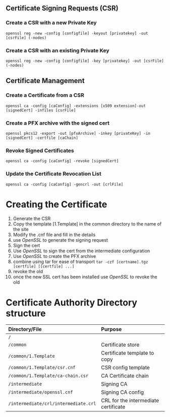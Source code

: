 ## Certificate Signing Requests (CSR)
### Create a CSR with a new Private Key
```shell
openssl reg -new -config [configfile] -keyout [privatekey] -out [csrFile] (-nodes)
```

### Create a CSR with an existing Private Key
```shell
openssl reg -new -config [configfile] -key [privatekey] -out [csrFile] (-nodes)
```
## Certificate Management
### Create a Certificate from a CSR
```shell
openssl ca -config [caConfig] -extensions [x509 extension]-out [signedCert] -infiles [csrFile]
```

### Create a PFX archive with the signed cert
```shell
openssl pkcs12 -export -out [pfxArchive] -inkey [privateKey] -in [signedCert] -certfile [caChain]
```

### Revoke Signed Certificates
```shell
openssl ca -config [caConfig] -revoke [signedCert]
```

### Update the Certificate Revocation List
```shell
openssl ca -config [caConfig] -gencrl -out [crlFile]
```


# Creating the Certificate

1. Generate the CSR
 1. Copy the template [1.Template] in the common directory to the name of the site
 2. Modify the .cnf file and fill in the details
 3. use _OpenSSL_ to generate the signing request
2. Sign the cert
 1. Use _OpenSSL_ to sign the cert from the intermediate configuration
 2. Use _OpenSSL_ to create the PFX archive
 3. combine using tar for ease of transport `tar -czf [certname].tgz [certfile] [[certfile] ...]`
3. revoke the old
 1. once the new SSL cert has been installed use _OpenSSL_ to revoke the old


# Certificate Authority Directory structure

| Directory/File                    | Purpose                                    |
|:----------------------------------|:-------------------------------------------|
| `/`                                  |                                            |
| `/common`                            | Certificate store                          |
| `/common/1.Template`                 | Certificate template to copy               |
| `/common/1.Template/csr.cnf`         | CSR config template                        |
| `/common/1.Template/ca-chain.csr`    | CA Certificate chain                       |
| `/intermediate`                      | Signing CA                                 |
| `/intermediate/openssl.cnf`          | Signing CA config                          |
| `/intermediate/crl/intermediate.crl` | CRL for the intermediate certificate       |
